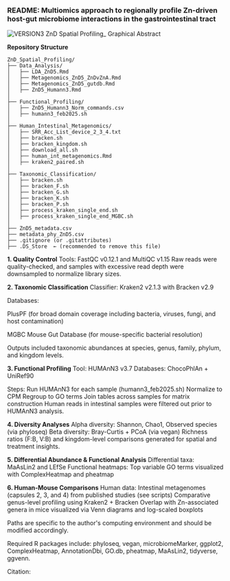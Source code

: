 ### **README: Multiomics approach to regionally profile Zn-driven host-gut microbiome interactions in the gastrointestinal tract**

![VERSION3 ZnD Spatial Profiling_ Graphical Abstract](https://github.com/user-attachments/assets/4c4e85a7-0066-459d-93bf-45edc6868fb5)

**Repository Structure**

```
ZnD_Spatial_Profiling/
├── Data_Analysis/
│   ├── LDA_ZnD5.Rmd
│   ├── Metagenomics_ZnD5_ZnDvZnA.Rmd
│   ├── Metagenomics_ZnD5_gutdb.Rmd
│   ├── ZnD5_Humann3.Rmd
│
├── Functional_Profiling/
│   ├── ZnD5_Humann3_Norm_commands.csv
│   ├── humann3_feb2025.sh
│
├── Human_Intestinal_Metagenomics/
│   ├── SRR_Acc_List_device_2_3_4.txt
│   ├── bracken.sh
│   ├── bracken_kingdom.sh
│   ├── download_all.sh
│   ├── human_int_metagenomics.Rmd
│   ├── kraken2_paired.sh
│
├── Taxonomic_Classification/
│   ├── bracken.sh
│   ├── bracken_F.sh
│   ├── bracken_G.sh
│   ├── bracken_K.sh
│   ├── bracken_P.sh
│   ├── process_kraken_single_end.sh
│   ├── process_kraken_single_end_MGBC.sh
│
├── ZnD5_metadata.csv
├── metadata_phy_ZnD5.csv
├── .gitignore (or .gitattributes)
├── .DS_Store  ← (recommended to remove this file)
```


**1. Quality Control**
Tools: FastQC v0.12.1 and MultiQC v1.15
Raw reads were quality-checked, and samples with excessive read depth were downsampled to normalize library sizes.

**2. Taxonomic Classification**
Classifier: Kraken2 v2.1.3 with Bracken v2.9

Databases:

PlusPF (for broad domain coverage including bacteria, viruses, fungi, and host contamination)

MGBC Mouse Gut Database (for mouse-specific bacterial resolution)

Outputs included taxonomic abundances at species, genus, family, phylum, and kingdom levels.

**3. Functional Profiling**
Tool: HUMAnN3 v3.7
Databases: ChocoPhlAn + UniRef90

Steps:
Run HUMAnN3 for each sample (humann3_feb2025.sh)
Normalize to CPM
Regroup to GO terms
Join tables across samples for matrix construction
Human reads in intestinal samples were filtered out prior to HUMAnN3 analysis.

**4. Diversity Analyses**
Alpha diversity: Shannon, Chao1, Observed species (via phyloseq)
Beta diversity: Bray-Curtis + PCoA (via vegan)
Richness ratios (F:B, V:B) and kingdom-level comparisons generated for spatial and treatment insights.


**5. Differential Abundance & Functional Analysis**
Differential taxa: MaAsLin2 and LEfSe 
Functional heatmaps: Top variable GO terms visualized with ComplexHeatmap and pheatmap

**6. Human-Mouse Comparisons**
Human data: Intestinal metagenomes (capsules 2, 3, and 4) from published studies (see scripts)
Comparative genus-level profiling using Kraken2 + Bracken
Overlap with Zn-associated genera in mice visualized via Venn diagrams and log-scaled boxplots

Paths are specific to the author's computing environment and should be modified accordingly.

Required R packages include: phyloseq, vegan, microbiomeMarker, ggplot2, ComplexHeatmap, AnnotationDbi, GO.db, pheatmap, MaAsLin2, tidyverse, ggvenn.

Citation:


